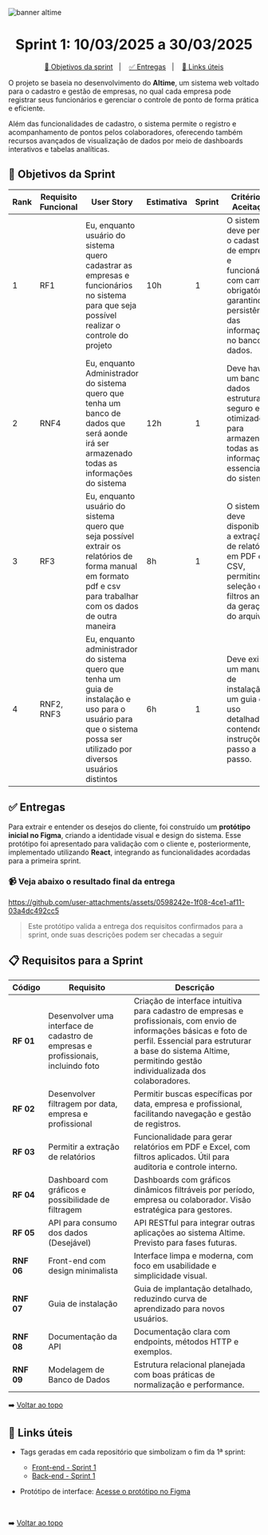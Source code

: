 ![banner altime](https://github.com/user-attachments/assets/67ebd3ee-6f1e-4ba8-83ea-7d849f34c1e8)

<div align="center">

</div>

<span id="topo">

<h1 align="center">Sprint 1: 10/03/2025 a 30/03/2025</h1>

<p align="center">
    <a href="#objetivos">🎯 Objetivos da sprint</a> &nbsp |&nbsp &nbsp
    <a href="#entregas">✅ Entregas</a> &nbsp |&nbsp &nbsp
    <a href="#links">🔗 Links úteis</a>
</p>

O projeto se baseia no desenvolvimento do **Altime**, um sistema web voltado para o cadastro e gestão de empresas, no qual cada empresa pode registrar seus funcionários e gerenciar o controle de ponto de forma prática e eficiente.

Além das funcionalidades de cadastro, o sistema permite o registro e acompanhamento de pontos pelos colaboradores, oferecendo também recursos avançados de visualização de dados por meio de dashboards interativos e tabelas analíticas.

<span id="objetivos">

## 🎯 Objetivos da Sprint

| Rank | Requisito Funcional | User Story | Estimativa | Sprint | Critério de Aceitação |
|------|----------------------|------------|------------|--------|------------------------|
| 1    | RF1                  | Eu, enquanto usuário do sistema quero cadastrar as empresas e funcionários no sistema para que seja possível realizar o controle do projeto | 10h | 1 | O sistema deve permitir o cadastro de empresas e funcionários com campos obrigatórios, garantindo a persistência das informações no banco de dados. |
| 2    | RNF4                 | Eu, enquanto Administrador do sistema quero que tenha um banco de dados que será aonde irá ser armazenado todas as informações do sistema | 12h | 1 | Deve haver um banco de dados estruturado, seguro e otimizado para armazenar todas as informações essenciais do sistema. |
| 3    | RF3                  | Eu, enquanto usuário do sistema quero que seja possível extrair os relatórios de forma manual em formato pdf e csv para trabalhar com os dados de outra maneira | 8h | 1 | O sistema deve disponibilizar a extração de relatórios em PDF e CSV, permitindo a seleção de filtros antes da geração do arquivo. |
| 4    | RNF2, RNF3           | Eu, enquanto administrador do sistema quero que tenha um guia de instalação e uso para o usuário para que o sistema possa ser utilizado por diversos usuários distintos | 6h | 1 | Deve existir um manual de instalação e um guia de uso detalhado, contendo instruções passo a passo. |

<span id="entregas">

## ✅ Entregas

Para extrair e entender os desejos do cliente, foi construído um **protótipo inicial no Figma**, criando a identidade visual e design do sistema. Esse protótipo foi apresentado para validação com o cliente e, posteriormente, implementado utilizando **React**, integrando as funcionalidades acordadas para a primeira sprint.

### 📹 Veja abaixo o resultado final da entrega

https://github.com/user-attachments/assets/0598242e-1f08-4ce1-af11-03a4dc492cc5

> Este protótipo valida a entrega dos requisitos confirmados para a sprint, onde suas descrições podem ser checadas a seguir

<span id="requisitos">

## 📋 Requisitos para a Sprint

| Código   | Requisito                                           | Descrição |
|----------|----------------------------------------------------|-----------|
| **RF 01** | Desenvolver uma interface de cadastro de empresas e profissionais, incluindo foto | Criação de interface intuitiva para cadastro de empresas e profissionais, com envio de informações básicas e foto de perfil. Essencial para estruturar a base do sistema Altime, permitindo gestão individualizada dos colaboradores. |
| **RF 02** | Desenvolver filtragem por data, empresa e profissional | Permitir buscas específicas por data, empresa e profissional, facilitando navegação e gestão de registros. |
| **RF 03** | Permitir a extração de relatórios | Funcionalidade para gerar relatórios em PDF e Excel, com filtros aplicados. Útil para auditoria e controle interno. |
| **RF 04** | Dashboard com gráficos e possibilidade de filtragem | Dashboards com gráficos dinâmicos filtráveis por período, empresa ou colaborador. Visão estratégica para gestores. |
| **RF 05** | API para consumo dos dados (Desejável) | API RESTful para integrar outras aplicações ao sistema Altime. Previsto para fases futuras. |
| **RNF 06** | Front-end com design minimalista | Interface limpa e moderna, com foco em usabilidade e simplicidade visual. |
| **RNF 07** | Guia de instalação | Guia de implantação detalhado, reduzindo curva de aprendizado para novos usuários. |
| **RNF 08** | Documentação da API | Documentação clara com endpoints, métodos HTTP e exemplos. |
| **RNF 09** | Modelagem de Banco de Dados | Estrutura relacional planejada com boas práticas de normalização e performance. |

➡️ [Voltar ao topo](#topo)


<span id="links">

## 🔗 Links úteis

- Tags geradas em cada repositório que simbolizam o fim da 1ª sprint:
  - [Front-end - Sprint 1](https://github.com/DenariusData/DenariusData-Front/tree/Sprint-1)
  - [Back-end - Sprint 1](https://github.com/DenariusData/DenariusData-Back/tree/Sprint-1)

- Protótipo de interface: [Acesse o protótipo no Figma](https://www.figma.com/board/fyhWp4Ji3oQa5PNxootLjf/DenariusData---Sistema-de-Registro-de-Pontos?node-id=0-1&p=f&t=zvkWaiQgHAmyolei-0)

<br>

➡️ [Voltar ao topo](#topo)

</span>
